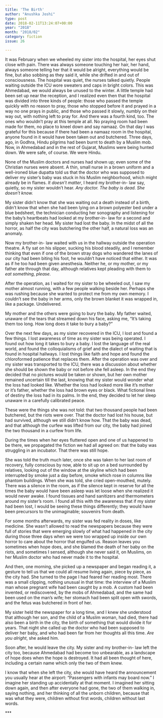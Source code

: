 ```yaml
---
title: 'The Birth'
author: "Anushka Joshi"
type: post
date: 2018-02-11T13:24:07+00:00
year: "2018"
month: "2018/02"
category: fiction
issue: 26

---
```

It was February when we wheeled my sister into the hospital, her eyes shut close with pain. There was always someone touching her hair, her hand, always someone telling her that it would be alright, everything would be fine, but also sobbing as they said it, while she drifted in and out of consciousness. The hospital was quiet, the nurses talked quietly. People waiting outside the ICU wore sweaters and caps in bright colors. This was Ahmedabad, we would always be unused to the winter. A little temple had been set up near the reception, and I realized even then that the hospital was divided into three kinds of people: those who passed the temple quickly with no reason to pray, those who stopped before it and prayed in a way no one prays in public, and those who passed it slowly, numbly on their way out, with nothing left to pray for. And there was a fourth kind, too. The ones who wouldn’t pray at this temple at all. No praying room had been made for them, no place to kneel down and say namaaz. On that day I was grateful for this because if there had been a namaaz room in the hospital, anyone found in it would have been taken out and butchered. Three days, ago, in Godhra, Hindu pilgrims had been burnt to death by a Muslim mob. Now, in Ahmedabad and in the rest of Gujarat, Muslims were being hunted down. We were safe, of course. We were Hindu.

None of the Muslim doctors and nurses had shown up; even some of the Christian nurses were absent. A thin, small nurse in a brown uniform and a well-ironed blue dupatta told us that the doctor who was supposed to deliver my sister’s baby was stuck in his Muslim neighborhood, which might already be in flames. _It doesn’t matter_, I heard my brother-in- law say, quietly, so my sister wouldn’t hear. _Any doctor. The baby is dead. She doesn’t know._

My sister didn’t know that she was waiting out a death instead of a birth, didn’t know that when she had been lying on a brown polyester bed under a blue bedsheet, the technician conducting her sonography and listening for the baby’s heartbeats had looked at my brother-in- law for a second and simply shaken her head. My sister had lost the baby. In the midst of all the horror, as half the city was butchering the other half, a natural loss was an anomaly.

Now my brother-in- law waited with us in the hallway outside the operation theatre. A fly sat on his slipper, sucking his blood steadily, and I remember thinking that even if one of the brown stray dogs who wandered the lanes of our city had been biting his foot, he wouldn’t have noticed that either. It was as if he too had been given anesthesia. Neither he, or my mother, or my father ate through that day, although relatives kept pleading with them to _eat something, please_.

After the operation, as I waited for my sister to be wheeled out, I saw my mother almost running, with a few people walking beside her. Perhaps she was rushing because she wanted to protect me from my own memory. I couldn’t see the baby in her arms, only the brown blanket it was wrapped in, like a package. Undelivered.

My mother and the others were going to bury the baby. My father waited, unaware of the tears that streamed down his face, asking me, “It’s taking them too long. How long does it take to bury a baby?”

Over the next few days, as my sister recovered in the ICU, I lost and found a few things. I lost awareness of time as my sister was being operated. I found out how long it takes to bury a baby. I lost the language of the real world, and found the colloquialisms of grief and the dialect of waiting that is found in hospital hallways. I lost things like faith and hope and found the chloroformed patience that replaces them. After the operation was over and my sister was transported to the ICU, there was a discussion about whether she should be shown the baby or not before she fell asleep. In the end they decided that no pictures would be taken or shown, but her own mother remained uncertain till the last, knowing that my sister would wonder what the loss had looked like. Whether the loss had looked more like it’s mother or it’s father, whether the loss had brown eyes or black. What fictional lines of destiny the loss had in its palms. In the end, they decided to let her sleep unaware in a carefully calibrated peace.

These were the things she was not told: that two thousand people had been butchered, but the riots were over. That the doctor had lost his house, but had survived, although we still didn’t know how. That the baby was dead, and that although the curfew was lifted from our city, the baby had joined the two thousand in a curfew from life.

During the times when her eyes fluttered open and one of us happened to be there, we propagated the fiction we had all agreed on: that the baby was struggling in an incubator. That there was still hope.

She was told the truth much later, once she was taken to her last room of recovery, fully conscious by now, able to sit up on a bed surrounded by relatives, looking out of the window at the skyline which had been interrupted by smoke just a day before, smoke which rose in columns like phantom buildings. When she was told, she cried open-mouthed, mutely. There was a silence in the room, as if the silence kept in reserve for all the times the baby would have been asleep was let loose when she realized it would never awake. I found tissues and hand sanitizers and thermometers around my sister’s room. I found all this with the awareness that if my sister had been lost, I would be seeing these things differently; they would have been precursors to the unimaginable; souvenirs from death.

For some months afterwards, my sister was fed reality in doses, like medicine. She wasn’t allowed to read the newspapers because they were full of stories that were emerging slowly of what had happened in the city during those three days when we were too wrapped up inside our own horror to care about the horror that engulfed us. Reason leaves you sometimes when hope does, and she blamed the death of her baby on the riots, and sometimes I sensed, although she never said it, on Muslims, on her Muslim doctor who had never made it to the hospital.

And then, one morning, she picked up a newspaper and began reading it, a gesture to tell us that we could all resume living again, piece by piece, as the city had. She turned to the page I had feared her reading most. There was a small clipping, nothing unusual in that time: the interview of a Muslim man whose pregnant wife had been caught by a mob. A custom had been invented, or rediscovered, by the mobs of Ahmedabad, and the same had been used on the man’s wife; her stomach had been split open with swords, and the fetus was butchered in front of her.

My sister held the newspaper for a long time, and I knew she understood that although her son, and the child of a Muslim woman, had died, there had also been a birth in the city, the birth of something that would divide it for years. That night she called up the doctor who had been supposed to deliver her baby, and who had been far from her thoughts all this time. _Are you alright_, she asked him.

Soon after, he would leave the city. My sister and my brother-in- law left the city too, because Ahmedabad had become too unbearable, as a landscape of hope does when the hope is destroyed. It had all been thought of here, including a certain name which only the two of them knew.

I know that when she left the city, she would have heard the announcement you usually hear at the airport: “Passengers with infants may board now.” I imagine her standing up accidentally at that moment. I imagined her sitting down again, and then after everyone had gone, the two of them walking in, saying nothing, and her thinking of all the unborn children, because that was what they were, children without first words, children without last words.

\***
